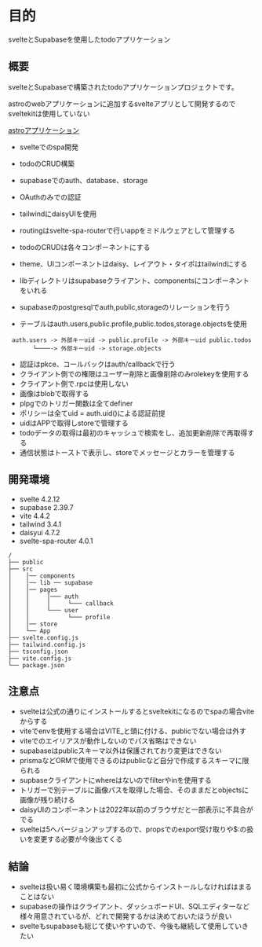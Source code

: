 # 目的

svelteとSupabaseを使用したtodoアプリケーション

## 概要

svelteとSupabaseで構築されたtodoアプリケーションプロジェクトです。

astroのwebアプリケーションに追加するsvelteアプリとして開発するのでsveltekitは使用していない

[astroアプリケーション](https://github.com/k-gitest/astro-github-auto)

- svelteでのspa開発
- todoのCRUD構築
- supabaseでのauth、database、storage
- OAuthのみでの認証
- tailwindにdaisyUIを使用

- routingはsvelte-spa-routerで行いappをミドルウェアとして管理する
- todoのCRUDは各々コンポーネントにする
- theme、UIコンポーネントはdaisy、レイアウト・タイポはtailwindにする
- libディレクトリはsupabaseクライアント、componentsにコンポーネントをいれる
- supabaseのpostgresqlでauth,public,storageのリレーションを行う
- テーブルはauth.users,public.profile,public.todos,storage.objectsを使用
 ```text
  auth.users -> 外部キーuid -> public.profile -> 外部キーuid public.todos
        └────-> 外部キーuid -> storage.objects
 ```
- 認証はpkce、コールバックはauth/callbackで行う
- クライアント側での権限はユーザー削除と画像削除のみrolekeyを使用する
- クライアント側で.rpcは使用しない
- 画像はblobで取得する
- plpgでのトリガー関数は全てdefiner
- ポリシーは全てuid = auth.uid()による認証前提
- uidはAPPで取得しstoreで管理する
- todoデータの取得は最初のキャッシュで検索をし、追加更新削除で再取得する
- 通信状態はトーストで表示し、storeでメッセージとカラーを管理する

## 開発環境

- svelte 4.2.12
- supabase 2.39.7
- vite 4.4.2
- tailwind 3.4.1
- daisyui 4.7.2
- svelte-spa-router 4.0.1

```text
/ 
├── public 
├── src
│    │── components
│    │── lib ── supabase
│    │── pages
│    │     │─── auth
│    │     │     └─── callback
│    │     └─── user
│    │           └─── profile
│    │── store
│    └── App
├── svelte.config.js
├── tailwind.config.js
├── tsconfig.json
├── vite.config.js
└── package.json

```
## 注意点

- svelteは公式の通りにインストールするとsveltekitになるのでspaの場合viteからする
- viteでenvを使用する場合はVITE_と頭に付ける、publicでない場合は外す
- viteでのエイリアスが動作しないのでパス省略はできない
- supabaseはpublicスキーマ以外は保護されており変更はできない
- prismaなどORMで使用できるのはpublicなど自分で作成するスキーマに限られる
- supbaseクライアントにwhereはないのでfilterやinを使用する
- トリガーで別テーブルに画像パスを取得した場合、そのままだとobjectsに画像が残り続ける
- daisyUIのコンポーネントは2022年以前のブラウザだと一部表示に不具合がでる
- svelteは5へバージョンアップするので、propsでのexport受け取りや$:の扱いを変更する必要が今後出てくる

## 結論

- svelteは扱い易く環境構築も最初に公式からインストールしなければはまることはない
- supabaseの操作はクライアント、ダッシュボードUI、SQLエディターなど様々用意されているが、どれで開発するかは決めておいたほうが良い
- svelteもsupabaseも総じて使いやすいので、今後も継続して使用していきたい



